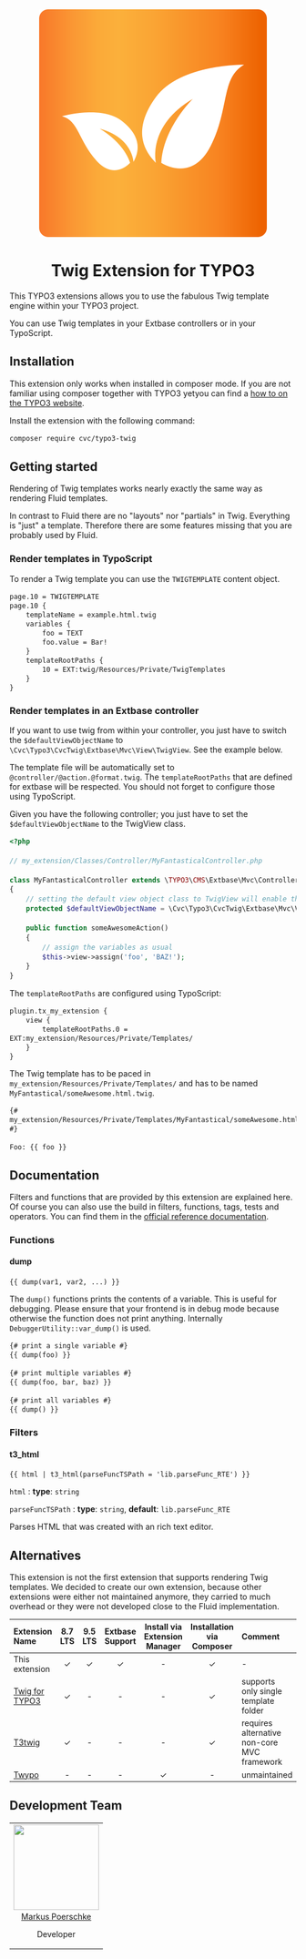 <center>
<img src="ext_icon.svg" alt="cvc_twig extension logo"/>
<h1>Twig Extension for TYPO3</h1>
</center>

This TYPO3 extensions allows you to use the fabulous Twig template engine within your TYPO3 project.

You can use Twig templates in your Extbase controllers or in your TypoScript.

## Installation

This extension only works when installed in composer mode. If you are not familiar using composer together with TYPO3
yetyou can find a [how to on the TYPO3 website](https://composer.typo3.org/).

Install the extension with the following command:

```bash
composer require cvc/typo3-twig
```

## Getting started

Rendering of Twig templates works nearly exactly the same way as rendering Fluid templates.

In contrast to Fluid there are no "layouts" nor "partials" in Twig. Everything is "just" a template. Therefore there
are some features missing that you are probably used by Fluid.

### Render templates in TypoScript

To render a Twig template you can use the `TWIGTEMPLATE` content object.

```typo3_typoscript
page.10 = TWIGTEMPLATE
page.10 {
    templateName = example.html.twig
    variables {
        foo = TEXT
        foo.value = Bar!
    }
    templateRootPaths {
        10 = EXT:twig/Resources/Private/TwigTemplates
    }
}
```

### Render templates in an Extbase controller

If you want to use twig from within your controller, you just have to switch the `$defaultViewObjectName` to
`\Cvc\Typo3\CvcTwig\Extbase\Mvc\View\TwigView`. See the example below.

The template file will be automatically set to `@controller/@action.@format.twig`.
The `templateRootPaths` that are defined for extbase will be respected.
You should not forget to configure those using TypoScript.

Given you have the following controller; you just have to set the `$defaultViewObjectName` to the TwigView class.

```php
<?php

// my_extension/Classes/Controller/MyFantasticalController.php

class MyFantasticalController extends \TYPO3\CMS\Extbase\Mvc\Controller\ActionController
{
    // setting the default view object class to TwigView will enable the Twig templates
    protected $defaultViewObjectName = \Cvc\Typo3\CvcTwig\Extbase\Mvc\View\TwigView::class;

    public function someAwesomeAction()
    {
        // assign the variables as usual
        $this->view->assign('foo', 'BAZ!');
    }
}
```

The `templateRootPaths` are configured using TypoScript:

```typo3_typoscript
plugin.tx_my_extension {
    view {
        templateRootPaths.0 = EXT:my_extension/Resources/Private/Templates/
    }
}
```

The Twig template has to be paced in `my_extension/Resources/Private/Templates/`
and has to be named `MyFantastical/someAwesome.html.twig`.

```twig
{# my_extension/Resources/Private/Templates/MyFantastical/someAwesome.html.twig #}

Foo: {{ foo }}
```

## Documentation

Filters and functions that are provided by this extension are explained here.
Of course you can also use the build in filters, functions, tags, tests and operators.
You can find them in the [official reference documentation](https://twig.symfony.com/doc/2.x/#reference).

### Functions

#### dump

```twig
{{ dump(var1, var2, ...) }}
```

The `dump()` functions prints the contents of a variable. This is useful for debugging. Please ensure that your frontend
is in debug mode because otherwise the function does not print anything. Internally `DebuggerUtility::var_dump()` is used.

```twig
{# print a single variable #}
{{ dump(foo) }}

{# print multiple variables #}
{{ dump(foo, bar, baz) }}

{# print all variables #}
{{ dump() }}
```

### Filters

#### t3_html

```twig
{{ html | t3_html(parseFuncTSPath = 'lib.parseFunc_RTE') }}
```

`html`
: **type**: `string`

`parseFuncTSPath`
: **type**: `string`, **default**: `lib.parseFunc_RTE`

Parses HTML that was created with an rich text editor.

## Alternatives

This extension is not the first extension that supports rendering Twig templates. We decided to create our own
extension, because other extensions were either not maintained anymore, they carried to much overhead or they were not
developed close to the Fluid implementation.

| Extension Name                                                           | 8.7 LTS | 9.5 LTS | Extbase Support | Install via Extension Manager | Installation via Composer | Comment                                     |
|:-------------------------------------------------------------------------|:-------:|:-------:|:---------------:|:-----------------------------:|:-------------------------:|:--------------------------------------------|
| This extension                                                           |    ✓    |    ✓    |        ✓        |               -               |             ✓             | -                                           |
| [Twig for TYPO3](https://extensions.typo3.org/extension/twig_for_typo3/) |    ✓    |    -    |        -        |               -               |             ✓             | supports only single template folder        |
| [T3twig](https://extensions.typo3.org/extension/t3twig/)                 |    ✓    |    -    |        -        |               -               |             ✓             | requires alternative non-core MVC framework |
| [Twypo](https://extensions.typo3.org/extension/twypo/)                   |    -    |    -    |        -        |               ✓               |             -             | unmaintained                                |

## Development Team

<table>
    <tr>
        <td align="center" valign="top">
            <img width="150" height="150" src="https://github.com/markuspoerschke.png?s=150">
            <br>
            <a href="https://github.com/markuspoerschke">Markus Poerschke</a>
            <p>Developer</p>
      </td>
    </tr>
</table>

